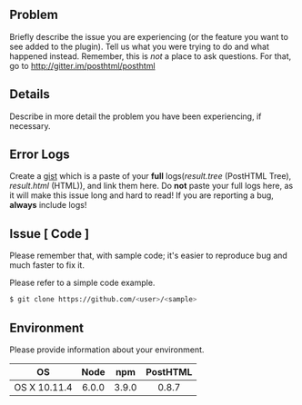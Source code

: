 ## Problem

Briefly describe the issue you are experiencing (or the feature you want to see
added to the plugin). Tell us what you were trying to do and what happened
instead. Remember, this is _not_ a place to ask questions. For that, go to
http://gitter.im/posthtml/posthtml

## Details

Describe in more detail the problem you have been experiencing, if necessary.

## Error Logs

Create a [gist](https://gist.github.com) which is a paste of your **full**
logs(_result.tree_ (PostHTML Tree), _result.html_ (HTML)), and link them here.
Do **not** paste your full logs here, as it will make this issue long and hard
to read! If you are reporting a bug, **always** include logs!

## Issue [ Code ]

Please remember that, with sample code; it's easier to reproduce bug and much
faster to fix it.

Please refer to a simple code example.

```bash
$ git clone https://github.com/<user>/<sample>
```

## Environment

Please provide information about your environment.

| OS           | Node  | npm     | PostHTML |
|:------------:|:-----:|:-------:|:--------:|
| OS X 10.11.4 | 6.0.0 | 3.9.0   | 0.8.7    |
